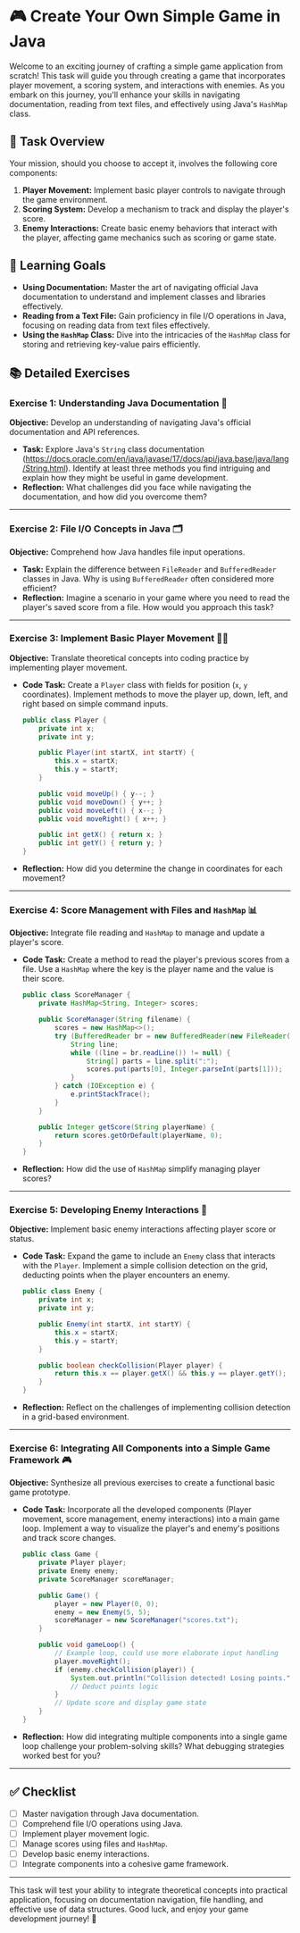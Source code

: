 # 🎮 Create Your Own Simple Game in Java

Welcome to an exciting journey of crafting a simple game application from scratch! This task will guide you through creating a game that incorporates player movement, a scoring system, and interactions with enemies. As you embark on this journey, you'll enhance your skills in navigating documentation, reading from text files, and effectively using Java's `HashMap` class.

## 📝 Task Overview

Your mission, should you choose to accept it, involves the following core components:

1. **Player Movement:** Implement basic player controls to navigate through the game environment.
2. **Scoring System:** Develop a mechanism to track and display the player's score.
3. **Enemy Interactions:** Create basic enemy behaviors that interact with the player, affecting game mechanics such as scoring or game state.

## 🚀 Learning Goals

- **Using Documentation:** Master the art of navigating official Java documentation to understand and implement classes and libraries effectively.
- **Reading from a Text File:** Gain proficiency in file I/O operations in Java, focusing on reading data from text files effectively.
- **Using the `HashMap` Class:** Dive into the intricacies of the `HashMap` class for storing and retrieving key-value pairs efficiently.

## 📚 Detailed Exercises

### Exercise 1: Understanding Java Documentation 📄

**Objective:** Develop an understanding of navigating Java's official documentation and API references.

- **Task:** Explore Java's `String` class documentation (https://docs.oracle.com/en/java/javase/17/docs/api/java.base/java/lang/String.html). Identify at least three methods you find intriguing and explain how they might be useful in game development.
- **Reflection:** What challenges did you face while navigating the documentation, and how did you overcome them?

----

### Exercise 2: File I/O Concepts in Java 🗂️

**Objective:** Comprehend how Java handles file input operations.

- **Task:** Explain the difference between `FileReader` and `BufferedReader` classes in Java. Why is using `BufferedReader` often considered more efficient?
- **Reflection:** Imagine a scenario in your game where you need to read the player's saved score from a file. How would you approach this task?

----

### Exercise 3: Implement Basic Player Movement 🚶‍♂️

**Objective:** Translate theoretical concepts into coding practice by implementing player movement.

- **Code Task:** Create a `Player` class with fields for position (`x`, `y` coordinates). Implement methods to move the player up, down, left, and right based on simple command inputs.

  ```java
  public class Player {
      private int x;
      private int y;

      public Player(int startX, int startY) {
          this.x = startX;
          this.y = startY;
      }

      public void moveUp() { y--; }
      public void moveDown() { y++; }
      public void moveLeft() { x--; }
      public void moveRight() { x++; }

      public int getX() { return x; }
      public int getY() { return y; }
  }
  ```

- **Reflection:** How did you determine the change in coordinates for each movement?

----

### Exercise 4: Score Management with Files and `HashMap` 📊

**Objective:** Integrate file reading and `HashMap` to manage and update a player's score.

- **Code Task:** Create a method to read the player's previous scores from a file. Use a `HashMap` where the key is the player name and the value is their score.

  ```java
  public class ScoreManager {
      private HashMap<String, Integer> scores;

      public ScoreManager(String filename) {
          scores = new HashMap<>();
          try (BufferedReader br = new BufferedReader(new FileReader(filename))) {
              String line;
              while ((line = br.readLine()) != null) {
                  String[] parts = line.split(":");
                  scores.put(parts[0], Integer.parseInt(parts[1]));
              }
          } catch (IOException e) {
              e.printStackTrace();
          }
      }

      public Integer getScore(String playerName) {
          return scores.getOrDefault(playerName, 0);
      }
  }
  ```

- **Reflection:** How did the use of `HashMap` simplify managing player scores?

----

### Exercise 5: Developing Enemy Interactions 👾

**Objective:** Implement basic enemy interactions affecting player score or status.

- **Code Task:** Expand the game to include an `Enemy` class that interacts with the `Player`. Implement a simple collision detection on the grid, deducting points when the player encounters an enemy.

  ```java
  public class Enemy {
      private int x;
      private int y;

      public Enemy(int startX, int startY) {
          this.x = startX;
          this.y = startY;
      }

      public boolean checkCollision(Player player) {
          return this.x == player.getX() && this.y == player.getY();
      }
  }
  ```

- **Reflection:** Reflect on the challenges of implementing collision detection in a grid-based environment.

----

### Exercise 6: Integrating All Components into a Simple Game Framework 🎮

**Objective:** Synthesize all previous exercises to create a functional basic game prototype.

- **Code Task:** Incorporate all the developed components (Player movement, score management, enemy interactions) into a main game loop. Implement a way to visualize the player's and enemy's positions and track score changes.

  ```java
  public class Game {
      private Player player;
      private Enemy enemy;
      private ScoreManager scoreManager;

      public Game() {
          player = new Player(0, 0);
          enemy = new Enemy(5, 5);
          scoreManager = new ScoreManager("scores.txt");
      }

      public void gameLoop() {
          // Example loop, could use more elaborate input handling
          player.moveRight();
          if (enemy.checkCollision(player)) {
              System.out.println("Collision detected! Losing points.");
              // Deduct points logic
          }
          // Update score and display game state
      }
  }
  ```

- **Reflection:** How did integrating multiple components into a single game loop challenge your problem-solving skills? What debugging strategies worked best for you?

---

## ✅ Checklist

- [ ] Master navigation through Java documentation.
- [ ] Comprehend file I/O operations using Java.
- [ ] Implement player movement logic.
- [ ] Manage scores using files and `HashMap`.
- [ ] Develop basic enemy interactions.
- [ ] Integrate components into a cohesive game framework.

---

This task will test your ability to integrate theoretical concepts into practical application, focusing on documentation navigation, file handling, and effective use of data structures. Good luck, and enjoy your game development journey! 🎉